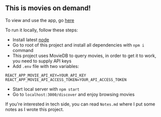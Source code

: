## This is movies on demand!

To view and use the app, go [here](https://movies-on-demand.web.app/discover)

To run it locally, follow these steps:
- Install latest [node](https://nodejs.org/en/)
- Go to root of this project and install all dependencies with `npm i` command
- This project uses MovieDB to query movies, in order to get it to work, you need to supply API keys
- Add `.env` file with two variables:
``` 
REACT_APP_MOVIE_API_KEY=YOUR_API_KEY
REACT_APP_MOVIE_API_ACCESS_TOKEN=YOUR_API_ACCESS_TOKEN
```
- Start local server with `npm start`
- Go to `localhost:3000/discover` and enjoy browsing movies

If you're interested in tech side, you can read `Notes.md` where I put some notes as I wrote this project.